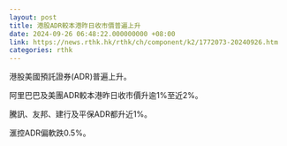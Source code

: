 ```yaml
---
layout: post
title: 港股ADR較本港昨日收市價普遍上升
date: 2024-09-26 06:48:22.000000000 +08:00
link: https://news.rthk.hk/rthk/ch/component/k2/1772073-20240926.htm
categories: rthk
---
```


港股美國預託證券(ADR)普遍上升。

阿里巴巴及美團ADR較本港昨日收市價升逾1%至近2%。

騰訊、友邦、建行及平保ADR都升近1%。

滙控ADR偏軟跌0.5%。
